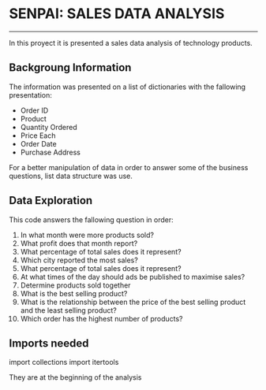 # SENPAI: SALES DATA ANALYSIS
---
In this proyect it is presented a sales data analysis of technology products.

## Backgroung Information
The information was presented on a list of dictionaries with the fallowing presentation:

- Order ID 
- Product 
- Quantity Ordered 
- Price Each 
- Order Date 
- Purchase Address

For a better manipulation of data in order to answer some of the business questions, list data structure was use.

## Data Exploration

This code answers the fallowing question in order:

1. In what month were more products sold?
2. What profit does that month report?
3. What percentage of total sales does it represent?
4. Which city reported the most sales?
5. What percentage of total sales does it represent?
6. At what times of the day should ads be published to maximise sales?
7. Determine products sold together
8. What is the best selling product?
9. What is the relationship between the price of the best selling product and the least selling product?
10. Which order has the highest number of products?

## Imports needed

import collections
import itertools

They are at the beginning of the analysis








